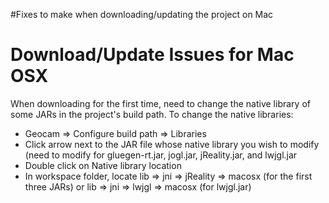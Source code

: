 #Fixes to make when downloading/updating the project on Mac

# Download/Update Issues for Mac OSX #

When downloading for the first time, need to change the native library of some JARs in the project's build path. To change the native libraries:

  * Geocam => Configure build path => Libraries
  * Click arrow next to the JAR file whose native library you wish to modify (need to modify for gluegen-rt.jar, jogl.jar, jReality.jar, and lwjgl.jar
  * Double click on Native library location
  * In workspace folder, locate lib => jni => jReality => macosx (for the first three JARs) or lib => jni => lwjgl => macosx (for lwjgl.jar)